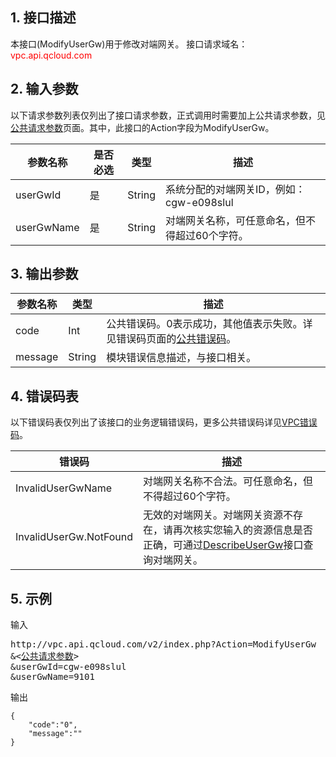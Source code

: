 ## 1. 接口描述
本接口(ModifyUserGw)用于修改对端网关。
接口请求域名：<font style='color:red'>vpc.api.qcloud.com </font>



## 2. 输入参数
以下请求参数列表仅列出了接口请求参数，正式调用时需要加上公共请求参数，见<a href='/doc/api/372/4153' title='公共请求参数'>公共请求参数</a>页面。其中，此接口的Action字段为ModifyUserGw。

| 参数名称 | 是否必选  | 类型 | 描述 |
|---------|---------|---------|---------|
| userGwId | 是 | String | 系统分配的对端网关ID，例如：cgw-e098slul |
| userGwName | 是 | String | 对端网关名称，可任意命名，但不得超过60个字符。 |

## 3. 输出参数

| 参数名称 | 类型 | 描述 |
|---------|---------|---------|
| code | Int | 公共错误码。0表示成功，其他值表示失败。详见错误码页面的<a href='/document/api/215/4781' title='公共错误码'>公共错误码</a>。|
| message | String | 模块错误信息描述，与接口相关。|

## 4. 错误码表
 以下错误码表仅列出了该接口的业务逻辑错误码，更多公共错误码详见<a href="/doc/api/245/4924" title="VPC错误码">VPC错误码</a>。

| 错误码 | 描述 |
|---------|---------|
| InvalidUserGwName | 对端网关名称不合法。可任意命名，但不得超过60个字符。 |
| InvalidUserGw.NotFound | 无效的对端网关。对端网关资源不存在，请再次核实您输入的资源信息是否正确，可通过<a href="/document/product/215/5119" title="DescribeUserGw">DescribeUserGw</a>接口查询对端网关。 |

## 5. 示例
输入
<pre>
http://vpc.api.qcloud.com/v2/index.php?Action=ModifyUserGw
&<<a href="/doc/api/229/6976">公共请求参数</a>>
&userGwId=cgw-e098slul
&userGwName=9101
</pre>
输出
```
{
    "code":"0",
    "message":""
}
```

